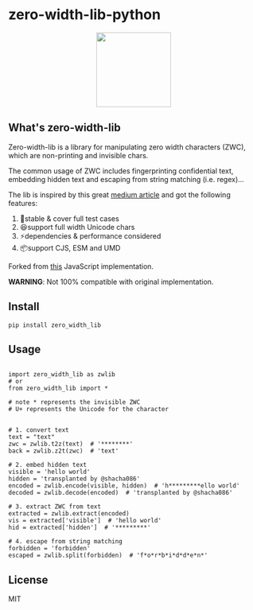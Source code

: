# zero-width-lib-python

<p align="center">
  <img width="150" height="150" src="https://user-images.githubusercontent.com/6414178/44472944-dd525880-a661-11e8-9c56-3e73395109c3.png">
</p>

## What's zero-width-lib
Zero-width-lib is a library for manipulating zero width characters (ZWC), which are non-printing and invisible chars.

The common usage of ZWC includes fingerprinting confidential text, embedding hidden text and escaping from string matching (i.e. regex)...

The lib is inspired by this great [medium article](https://medium.com/@umpox/be-careful-what-you-copy-invisibly-inserting-usernames-into-text-with-zero-width-characters-18b4e6f17b66) and got the following features:

1. 💯stable & cover full test cases
2. 😆support full width Unicode chars 
3. ⚡️dependencies & performance considered
4. 📦support CJS, ESM and UMD

Forked from [this](https://github.com/yuanfux/zero-width-lib) JavaScript implementation. 

**WARNING**: Not 100% compatible with original implementation.
## Install
```
pip install zero_width_lib
```

## Usage

```python3

import zero_width_lib as zwlib
# or
from zero_width_lib import *

# note * represents the invisible ZWC
# U+ represents the Unicode for the character


# 1. convert text
text = "text"
zwc = zwlib.t2z(text)  # '********'
back = zwlib.z2t(zwc)  # 'text'

# 2. embed hidden text
visible = 'hello world'
hidden = 'transplanted by @shacha086'
encoded = zwlib.encode(visible, hidden)  # 'h*********ello world'
decoded = zwlib.decode(encoded)  # 'transplanted by @shacha086'

# 3. extract ZWC from text
extracted = zwlib.extract(encoded)
vis = extracted['visible']  # 'hello world'
hid = extracted['hidden']  # '*********'

# 4. escape from string matching
forbidden = 'forbidden'
escaped = zwlib.split(forbidden)  # 'f*o*r*b*i*d*d*e*n*' 
```

## License
MIT
